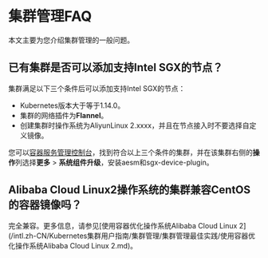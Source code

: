 # 集群管理FAQ

本文主要为您介绍集群管理的一般问题。

## 已有集群是否可以添加支持Intel SGX的节点？

集群满足以下三个条件后可以添加支持Intel SGX的节点：

-   Kubernetes版本大于等于1.14.0。
-   集群的网络插件为**Flannel**。
-   创建集群时操作系统为AliyunLinux 2.xxxx，并且在节点接入时不要选择自定义镜像。

您可以[容器服务管理控制台](https://cs.console.aliyun.com/)，找到符合以上三个条件的集群，并在该集群右侧的**操作**列选择**更多** \> **系统组件升级**，安装aesm和sgx-device-plugin。

## Alibaba Cloud Linux2操作系统的集群兼容CentOS的容器镜像吗？

完全兼容。更多信息，请参见[使用容器优化操作系统Alibaba Cloud Linux 2](/intl.zh-CN/Kubernetes集群用户指南/集群管理/集群管理最佳实践/使用容器优化操作系统Alibaba Cloud Linux 2.md)。

